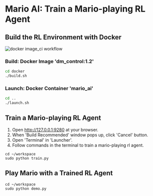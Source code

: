 # Mario AI: Train a Mario-playing RL Agent

## Build the RL Environment with Docker
![docker image_ci workflow](https://github.com/cpx0/MarioAI/actions/workflows/docker-image.yml/badge.svg)

### Build: Docker Image 'dm_control:1.2'

```bash
cd docker
./build.sh
```

### Launch: Docker Container 'mario_ai'

```bash
cd ..
./launch.sh
```

## Train a Mario-playing RL Agent

1. Open http://127.0.0.1:9280 at your browser.
2. When 'Build Recommended' window pops up, click 'Cancel' button.
3. Open 'Terminal' in 'Launcher'.
4. Follow commands in the terminal to train a mario-playing rl agent.

```bush
cd ~/workspace
sudo python train.py
```

## Play Mario with a Trained RL Agent

```bush
cd ~/workspace
sudo python demo.py
```
